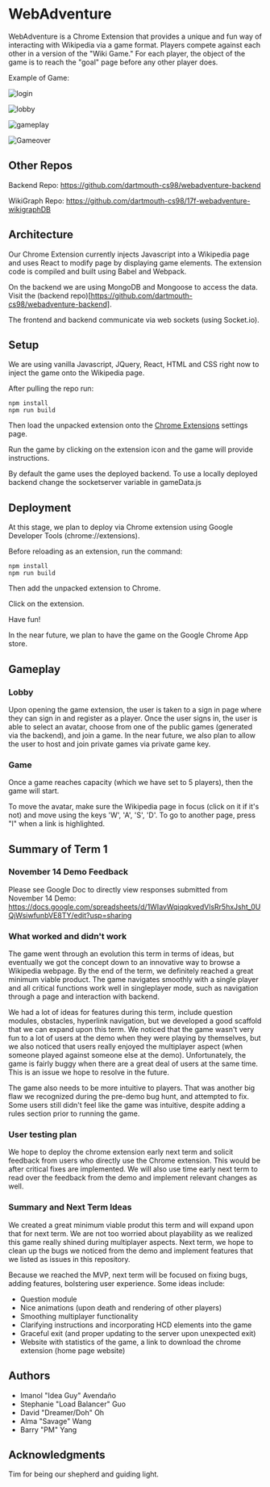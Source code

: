 # WebAdventure

WebAdventure is a Chrome Extension that provides a unique and fun way of interacting with Wikipedia via a game format. Players compete against each other in a version of the "Wiki Game." For each player, the object of the game is to reach the "goal" page before any other player does.

Example of Game:

![login](assets/login.png)

![lobby](assets/lobby.png)

![gameplay](assets/Gameplay.png)

![Gameover](assets/end.png)

## Other Repos
Backend Repo: https://github.com/dartmouth-cs98/webadventure-backend

WikiGraph Repo: https://github.com/dartmouth-cs98/17f-webadventure-wikigraphDB

## Architecture

Our Chrome Extension currently injects Javascript into a Wikipedia page and uses React to modify page by displaying game elements. The extension code is compiled and built using Babel and Webpack.

On the backend we are using MongoDB and Mongoose to access the data. Visit the (backend repo)[https://github.com/dartmouth-cs98/webadventure-backend].

The frontend and backend communicate via web sockets (using Socket.io).

## Setup

We are using vanilla Javascript, JQuery, React, HTML and CSS right now to inject the game onto the Wikipedia page.

After pulling the repo run:
```
npm install
npm run build
```

Then load the unpacked extension onto the [Chrome Extensions](chrome:\\extensions) settings page.

Run the game by clicking on the extension icon and the game will provide instructions.

By default the game uses the deployed backend. To use a locally deployed backend change the socketserver variable in gameData.js

## Deployment

At this stage, we plan to deploy via Chrome extension using Google Developer Tools (chrome://extensions).

Before reloading as an extension, run the command:
```
npm install
npm run build
```
Then add the unpacked extension to Chrome.

Click on the extension.

Have fun!

In the near future, we plan to have the game on the Google Chrome App store.

## Gameplay

### Lobby

Upon opening the game extension, the user is taken to a sign in page where they can sign in and register as a player. Once the user signs in, the user is able to select an avatar, choose from one of the public games (generated via the backend), and join a game. In the near future, we also plan to allow the user to host and join private games via private game key.

### Game

Once a game reaches capacity (which we have set to 5 players), then the game will start.

To move the avatar, make sure the Wikipedia page in focus (click on it if it's not) and move using the keys 'W', 'A', 'S', 'D'. To go to another page, press "l" when a link is highlighted.

## Summary of Term 1

### November 14 Demo Feedback

Please see Google Doc to directly view responses submitted from November 14 Demo:
https://docs.google.com/spreadsheets/d/1WIavWqiqqkvedVlsRr5hxJsht_0UQjWsiwfunbVE8TY/edit?usp=sharing

### What worked and didn't work

The game went through an evolution this term in terms of ideas, but eventually we got the concept down to an innovative way to browse a Wikipedia webpage. By the end of the term, we definitely reached a great minimum viable product. The game navigates smoothly with a single player and all critical functions work well in singleplayer mode, such as navigation through a page and interaction with backend.

We had a lot of ideas for features during this term, include question modules, obstacles, hyperlink navigation, but we developed a good scaffold that we can expand upon this term. We noticed that the game wasn't very fun to a lot of users at the demo when they were playing by themselves, but we also noticed that users really enjoyed the multiplayer aspect (when someone played against someone else at the demo). Unfortunately, the game is fairly buggy when there are a great deal of users at the same time. This is an issue we hope to resolve in the future.

The game also needs to be more intuitive to players. That was another big flaw we recognized during the pre-demo bug hunt, and attempted to fix. Some users still didn't feel like the game was intuitive, despite adding a rules section prior to running the game.

### User testing plan

We hope to deploy the chrome extension early next term and solicit feedback from users who directly use the Chrome extension. This would be after critical fixes are implemented. We will also use time early next term to read over the feedback from the demo and implement relevant changes as well.

### Summary and Next Term Ideas

We created a great minimum viable produt this term and will expand upon that for next term. We are not too worried about playability as we realized this game really shined during multiplayer aspects. Next term, we hope to clean up the bugs we noticed from the demo and implement features that we listed as issues in this repository.

Because we reached the MVP, next term will be focused on fixing bugs, adding features, bolstering user experience. Some ideas include:

- Question module
- Nice animations (upon death and rendering of other players)
- Smoothing multiplayer functionality
- Clarifying instructions and incorporating HCD elements into the game
- Graceful exit (and proper updating to the server upon unexpected exit)
- Website with statistics of the game, a link to download the chrome extension (home page website)

## Authors

* Imanol "Idea Guy" Avendaño
* Stephanie "Load Balancer" Guo
* David "Dreamer/Doh" Oh
* Alma "Savage" Wang
* Barry "PM" Yang

## Acknowledgments
Tim for being our shepherd and guiding light.
